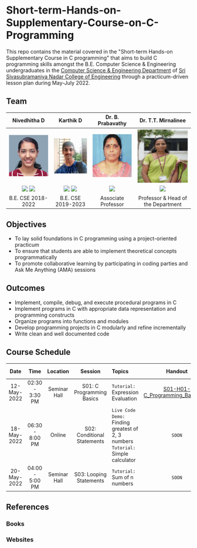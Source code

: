 # Short-term-Hands-on-Supplementary-Course-on-C-Programming

This repo contains the material covered in the "Short-term Hands-on Supplementary Course in C programming" that aims to build C programming skills amongst the B.E. Computer Science & Engineering undergraduates in the [Computer Science & Engineering Department](https://www.ssn.edu.in/college-of-engineering/computer-science-and-engineering-department-ssn-institutions/) of [Sri Sivasubramaniya Nadar College of Engineering](https://www.ssn.edu.in/) through a practicum-driven lesson plan during May-July 2022.

## Team

| Nivedhitha D | Karthik D | Dr. B. Prabavathy | Dr. T.T. Mirnalinee |
| :----------: | :-------: | :---------------: | :-----------------: |
|![display-error](./assets/ND-profile-pic.PNG)|![display-error](./assets/KD-profile-pic.PNG)|![display-error](./assets/PB-profile-pic.PNG)|![display-error](./assets/TTM-profile-pic.PNG)|
|<a href="https://www.linkedin.com/in/nivedhitha-d-0bb67b1b0/"><img src="https://img.shields.io/badge/-Nivedhitha%20D-0077B5?style=flat&logo=Linkedin&logoColor=white"/></a> <a href="https://github.com/nive927"><img src="https://img.shields.io/badge/-nive927-B10036?style=flat&logo=GitHub&logoColor=white"/></a>|<a href="https://www.linkedin.com/in/karthik-desingu/"><img src="https://img.shields.io/badge/-Karthik%20D-0077B5?style=flat&logo=Linkedin&logoColor=white"/></a> <a href="https://github.com/karthik-d"><img src="https://img.shields.io/badge/-karthik%20d-B10036?style=flat&logo=GitHub&logoColor=white"/></a>|<a href="https://www.ssn.edu.in/staff-members/dr-b-prabavathy/"><img src="https://img.shields.io/badge/-Dr%20B%20Prabavathy-323EA8?style=flat&logo=#&logoColor=white"/></a>|<a href="https://www.ssn.edu.in/staff-members/dr-t-t-mirnalinee//"><img src="https://img.shields.io/badge/-Dr%20T%20T%20Mirnalinee-323EA8?style=flat&logo=#&logoColor=white"/></a>|
|B.E. CSE 2018-2022|B.E. CSE 2019-2023|Associate Professor|Professor & Head of the Department|

## Objectives

- To lay solid foundations in C programming using a project-oriented practicum
- To ensure that students are able to implement theoretical concepts programmatically
- To promote collaborative learning by participating in coding parties and Ask Me Anything (AMA) sessions

## Outcomes
- Implement, compile, debug, and execute procedural programs in C
- Implement programs in C with appropriate data representation and programming constructs
- Organize programs into functions and modules
- Develop programming projects in C modularly and refine incrementally
- Write clean and well documented code

## Course Schedule

| Date | Time | Location | Session | Topics | Handout | Slides | Code Walkthrough | Lecture Video |
| :--: | :--: | :------: | :-----: | :----- | :-----: | :----: | :--------------: | :-----------: |
| 12-May-2022 | 02:30 - 3:30 PM | Seminar Hall | S01: C Programming Basics | `Tutorial:` Expression Evaluation | [S01-H01-C_Programming_Basics.pdf](./Session01-C_Programming_Basics/S01-H01-C_Programming_Basics.pdf) | `SOON` | [Repl](https://replit.com/@NivedhithaD/Session01-CProgrammingBasics) | `SOON` |
| 18-May-2022 | 06:30 - 8:00 PM | Online | S02: Conditional Statements | `Live Code Demo:` Finding greatest of 2, 3 numbers <br />`Tutorial:` Simple calculator | `SOON` | `SOON` | [Repl](https://replit.com/@NivedhithaD/Session02-ConditionalStatements) | `SOON` |
| 20-May-2022 | 04:00 - 5:00 PM | Seminar Hall | S03: Looping Statements | `Tutorial:` Sum of n numbers | `SOON` | `SOON` | `SOON` | `SOON` |

## References

### Books


### Websites
